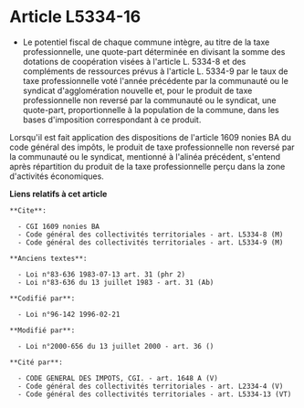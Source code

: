# Article L5334-16

- Le potentiel fiscal de chaque commune intègre, au titre de la taxe professionnelle, une quote-part déterminée en divisant
la somme des dotations de coopération visées à l'article L. 5334-8 et des compléments de ressources prévus à l'article L.
5334-9 par le taux de taxe professionnelle voté l'année précédente par la communauté ou le syndicat d'agglomération nouvelle
et, pour le produit de taxe professionnelle non reversé par la communauté ou le syndicat, une quote-part, proportionnelle à
la population de la commune, dans les bases d'imposition correspondant à ce produit.

Lorsqu'il est fait application des dispositions de l'article 1609 nonies BA du code général des impôts, le produit de taxe
professionnelle non reversé par la communauté ou le syndicat, mentionné à l'alinéa précédent, s'entend après répartition du
produit de la taxe professionnelle perçu dans la zone d'activités économiques.

**Liens relatifs à cet article**

	**Cite**:

	  - CGI 1609 nonies BA
	  - Code général des collectivités territoriales - art. L5334-8 (M)
	  - Code général des collectivités territoriales - art. L5334-9 (M)

	**Anciens textes**:

	  - Loi n°83-636 1983-07-13 art. 31 (phr 2)
	  - Loi n°83-636 du 13 juillet 1983 - art. 31 (Ab)

	**Codifié par**:

	  - Loi n°96-142 1996-02-21

	**Modifié par**:

	  - Loi n°2000-656 du 13 juillet 2000 - art. 36 ()

	**Cité par**:

	  - CODE GENERAL DES IMPOTS, CGI. - art. 1648 A (V)
	  - Code général des collectivités territoriales - art. L2334-4 (V)
	  - Code général des collectivités territoriales - art. L5334-13 (VT)
